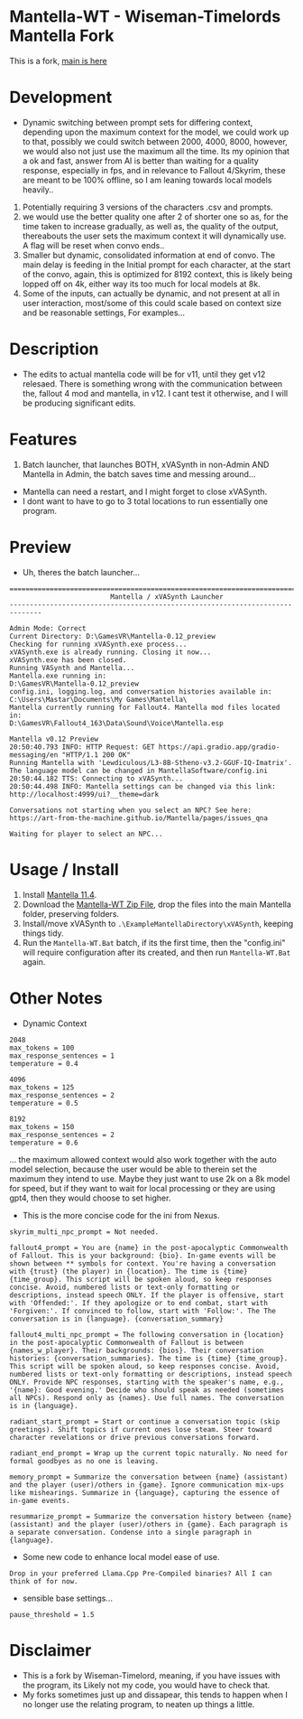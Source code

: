 # Mantella-WT - Wiseman-Timelords Mantella Fork
This is a fork, [main is here](https://github.com/art-from-the-machine/Mantella)



# Development 
- Dynamic switching between prompt sets for differing context, depending upon the maximum context for the model, we could work up to that, possibly we could switch between 2000, 4000, 8000, however, we would also not just use the maximum all the time. Its my opinion that a ok and fast, answer from AI is better than waiting for a quality response, especially in fps, and in relevance to Fallout 4/Skyrim, these are meant to be 100% offline, so I am leaning towards local models heavily..
1. Potentially requiring 3 versions of the characters .csv and prompts.
2. we would use the better quality one after 2 of shorter one so as, for the time taken to increase gradually, as well as, the quality of the output, thereabouts the user sets the maximum context it will dynamically use. A flag will be reset when convo ends..
3. Smaller but dynamic, consolidated information at end of convo. The main delay is feeding in the Initial prompt for each character, at the start of the convo, again, this is optimized for 8192 context, this is likely being lopped off on 4k, either way its too much for local models at 8k.
4. Some of the inputs, can actually be dynamic, and not present at all in user interaction, most/some of this could scale based on context size and be reasonable settings, For examples...

# Description
- The edits to actual mantella code will be for v11, until they get v12 relesaed. There is something wrong with the communication between the, fallout 4 mod and mantella, in v12. I cant test it otherwise, and I will be producing significant edits.

# Features
1. Batch launcher, that launches BOTH, xVASynth in non-Admin AND Mantella in Admin, the batch saves time and messing around...

- Mantella can need a restart, and I might forget to close xVASynth. 
- I dont want to have to go to 3 total locations to run essentially one program. 

# Preview
- Uh, theres the batch launcher...
```
==============================================================================
                         Mantella / xVASynth Launcher
------------------------------------------------------------------------------

Admin Mode: Correct
Current Directory: D:\GamesVR\Mantella-0.12_preview
Checking for running xVASynth.exe process...
xVASynth.exe is already running. Closing it now...
xVASynth.exe has been closed.
Running VASynth and Mantella...
Mantella.exe running in:
D:\GamesVR\Mantella-0.12_preview
config.ini, logging.log, and conversation histories available in:
C:\Users\Mastar\Documents\My Games\Mantella\
Mantella currently running for Fallout4. Mantella mod files located in:
D:\GamesVR\Fallout4_163\Data\Sound\Voice\Mantella.esp

Mantella v0.12 Preview
20:50:40.793 INFO: HTTP Request: GET https://api.gradio.app/gradio-messaging/en "HTTP/1.1 200 OK"
Running Mantella with 'Lewdiculous/L3-8B-Stheno-v3.2-GGUF-IQ-Imatrix'. The language model can be changed in MantellaSoftware/config.ini
20:50:44.182 TTS: Connecting to xVASynth...
20:50:44.498 INFO: Mantella settings can be changed via this link: http://localhost:4999/ui?__theme=dark

Conversations not starting when you select an NPC? See here:
https://art-from-the-machine.github.io/Mantella/pages/issues_qna

Waiting for player to select an NPC...

```

# Usage / Install
1. Install [Mantella 11.4](https://github.com/art-from-the-machine/Mantella/releases/tag/v0.11.4).
2. Download the [Mantella-WT Zip File](https://github.com/wiseman-timelord/Mantella-WT/archive/refs/heads/main.zip), drop the files into the main Mantella folder, preserving folders.
3. Install/move xVASynth to `.\ExampleMantellaDirectory\xVASynth`, keeping things tidy. 
4. Run the `Mantella-WT.Bat` batch, if its the first time, then the "config.ini" will require configuration after its created, and then run `Mantella-WT.Bat` again.

# Other Notes
- Dynamic Context
```
2048
max_tokens = 100
max_response_sentences = 1
temperature = 0.4

4096
max_tokens = 125
max_response_sentences = 2
temperature = 0.5

8192
max_tokens = 150
max_response_sentences = 2
temperature = 0.6
```
... the maximum allowed context would also work together with the auto model selection, because the user would be able to therein set the maximum they intend to use. Maybe they just want to use 2k on a 8k model for speed, but if they want to wait for local processing or they are using gpt4, then they would choose to set higher.
- This is the more concise code for the ini from Nexus.
```
skyrim_multi_npc_prompt = Not needed.

fallout4_prompt = You are {name} in the post-apocalyptic Commonwealth of Fallout. This is your background: {bio}. In-game events will be shown between ** symbols for context. You're having a conversation with {trust} (the player) in {location}. The time is {time} {time_group}. This script will be spoken aloud, so keep responses concise. Avoid, numbered lists or text-only formatting or descriptions, instead speech ONLY. If the player is offensive, start with 'Offended:'. If they apologize or to end combat, start with 'Forgiven:'. If convinced to follow, start with 'Follow:'. The The conversation is in {language}. {conversation_summary}

fallout4_multi_npc_prompt = The following conversation in {location} in the post-apocalyptic Commonwealth of Fallout is between {names_w_player}. Their backgrounds: {bios}. Their conversation histories: {conversation_summaries}. The time is {time} {time_group}. This script will be spoken aloud, so keep responses concise. Avoid, numbered lists or text-only formatting or descriptions, instead speech ONLY. Provide NPC responses, starting with the speaker's name, e.g., '{name}: Good evening.' Decide who should speak as needed (sometimes all NPCs). Respond only as {names}. Use full names. The conversation is in {language}.

radiant_start_prompt = Start or continue a conversation topic (skip greetings). Shift topics if current ones lose steam. Steer toward character revelations or drive previous conversations forward.

radiant_end_prompt = Wrap up the current topic naturally. No need for formal goodbyes as no one is leaving.

memory_prompt = Summarize the conversation between {name} (assistant) and the player (user)/others in {game}. Ignore communication mix-ups like mishearings. Summarize in {language}, capturing the essence of in-game events.

resummarize_prompt = Summarize the conversation history between {name} (assistant) and the player (user)/others in {game}. Each paragraph is a separate conversation. Condense into a single paragraph in {language}.
```
- Some new code to enhance local model ease of use.
```
Drop in your preferred Llama.Cpp Pre-Compiled binaries? All I can think of for now. 
```
- sensible base settings...
```
pause_threshold = 1.5 
```



# Disclaimer
- This is a fork by Wiseman-Timelord, meaning, if you have issues with the program, its Likely not my code, you would have to check that.
- My forks sometimes just up and dissapear, this tends to happen when I no longer use the relating program, to neaten up things a little.
